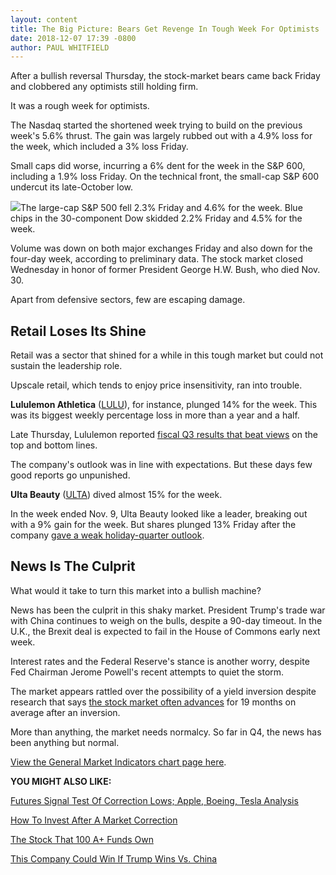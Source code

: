 ```yaml
---
layout: content
title: The Big Picture: Bears Get Revenge In Tough Week For Optimists
date: 2018-12-07 17:39 -0800
author: PAUL WHITFIELD
---
```






After a bullish reversal Thursday, the stock-market bears came back Friday and clobbered any optimists still holding firm.




It was a rough week for optimists.


The Nasdaq started the shortened week trying to build on the previous week's 5.6% thrust. The gain was largely rubbed out with a 4.9% loss for the week, which included a 3% loss Friday.


Small caps did worse, incurring a 6% dent for the week in the S&P 600, including a 1.9% loss Friday. On the technical front, the small-cap S&P 600 undercut its late-October low.


![](https://www.investors.com/wp-content/uploads/2018/12/MP120718-232x300.jpg)The large-cap S&P 500 fell 2.3% Friday and 4.6% for the week. Blue chips in the 30-component Dow skidded 2.2% Friday and 4.5% for the week.


Volume was down on both major exchanges Friday and also down for the four-day week, according to preliminary data. The stock market closed Wednesday in honor of former President George H.W. Bush, who died Nov. 30.


Apart from defensive sectors, few are escaping damage.


Retail Loses Its Shine
----------------------


Retail was a sector that shined for a while in this tough market but could not sustain the leadership role.


Upscale retail, which tends to enjoy price insensitivity, ran into trouble.


**Lululemon Athletica** ([LULU](https://research.investors.com/quote.aspx?symbol=LULU)), for instance, plunged 14% for the week. This was its biggest weekly percentage loss in more than a year and a half.


Late Thursday, Lululemon reported [fiscal Q3 results that beat views](https://www.investors.com/news/lululemon-earnings-q3-holiday-outlook-buy-point/) on the top and bottom lines.


The company's outlook was in line with expectations. But these days few good reports go unpunished.


**Ulta Beauty** ([ULTA](https://research.investors.com/quote.aspx?symbol=ULTA)) dived almost 15% for the week.


In the week ended Nov. 9, Ulta Beauty looked like a leader, breaking out with a 9% gain for the week. But shares plunged 13% Friday after the company [gave a weak holiday-quarter outlook](https://www.investors.com/news/ulta-beauty-earnings-ulta-beauty-stock/).


News Is The Culprit
-------------------


What would it take to turn this market into a bullish machine?


News has been the culprit in this shaky market. President Trump's trade war with China continues to weigh on the bulls, despite a 90-day timeout. In the U.K., the Brexit deal is expected to fail in the House of Commons early next week.


Interest rates and the Federal Reserve's stance is another worry, despite Fed Chairman Jerome Powell's recent attempts to quiet the storm.


The market appears rattled over the possibility of a yield inversion despite research that says [the stock market often advances](https://www.investors.com/news/yield-curve-stock-market/) for 19 months on average after an inversion.


More than anything, the market needs normalcy. So far in Q4, the news has been anything but normal.


[View the General Market Indicators chart page here](https://www.investors.com/wp-content/uploads/2018/12/GMI_121018.pdf).


**YOU MIGHT ALSO LIKE:**


[Futures Signal Test Of Correction Lows; Apple, Boeing, Tesla Analysis](https://www.investors.com/market-trend/stock-market-today/dow-jones-futures-apple-stock-boeing-stock-tesla-stock-visa-stock-relative-strength-line/)


[How To Invest After A Market Correction](https://www.investors.com/how-to-invest/investors-corner/how-to-invest-stock-market-correction-2/)


[The Stock That 100 A+ Funds Own](https://www.investors.com/research/ibd-stock-analysis/stocks-to-watch-market-research-gartner-on-ibd-50/)


[This Company Could Win If Trump Wins Vs. China](https://www.investors.com/stock-lists/stock-spotlight/trade-war-credit-cards/)




